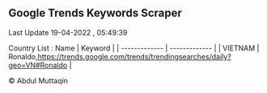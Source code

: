 

## Google Trends Keywords Scraper 
 
Last Update 19-04-2022 , 05:49:39

Country List :
 Name  | Keyword |
| ------------- | ------------- |
| VIETNAM | Ronaldo,https://trends.google.com/trends/trendingsearches/daily?geo=VN#Ronaldo |



© Abdul Muttaqin 
